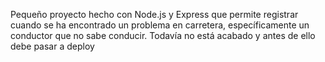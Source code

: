 Pequeño proyecto hecho con Node.js y Express que permite registrar cuando se ha encontrado un problema en carretera, específicamente un conductor que no sabe conducir.
Todavía no está acabado y antes de ello debe pasar a deploy
